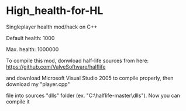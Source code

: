 # High_health-for-HL
Singleplayer health mod/hack on C++

Default health: 1000

Max. health: 1000000

To compile this mod, donwload half-life sources from here: https://github.com/ValveSoftware/halflife

and download Microsoft Visual Studio 2005 to compile properly, then download my "player.cpp"

file into sources "dlls" folder (ex. "C:\halflife-master\dlls"). Now you can compile it
